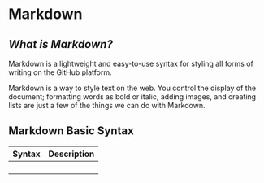 # Markdown

## _What is Markdown?_
Markdown is a lightweight and easy-to-use syntax for styling all forms of writing on the GitHub platform.

Markdown is a way to style text on the web. You control the display of the document; formatting words as bold or italic, adding images, and creating lists are just a few of the things we can do with Markdown. 

## Markdown Basic Syntax

|  Syntax  | Description |
|----------|-------------|
|   |   |
|   |   |
|   |   |
|   |   |




